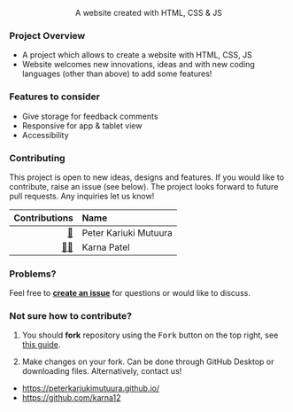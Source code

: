 <p align="center">
  A website created with HTML, CSS & JS
</p>

### Project Overview

- A project which allows to create a website with HTML, CSS, JS  
- Website welcomes new innovations, ideas and with new coding languages (other than above) to add some features!

### Features to consider

 - Give storage for feedback comments
 - Responsive for app & tablet view
 - Accessibility


### Contributing

This project is open to new ideas, designs and features. If you would like to contribute, raise an issue (see below). The project looks forward to future pull requests. Any inquiries let us know!

<!-- ALL-CONTRIBUTORS-LIST:START -->

| Contributions | Name |
| ----: | :---- |
| [🔢](# "Content") | Peter Kariuki Mutuura |
| [🔢📖](# "Content, Documentation") | Karna Patel |

<!-- ALL-CONTRIBUTORS-LIST:END -->

### Problems?

Feel free to [**create an issue**](https://github.com/peterkariukimutuura/newspaperWebsite/issues) for questions or would like to discuss.

### Not sure how to contribute?

1. You should **fork** repository using the <kbd>Fork</kbd> button on the top right, see [this guide](https://help.github.com/articles/fork-a-repo/#fork-an-example-repository).

2. Make changes on your fork. Can be done through GitHub Desktop or downloading files. Alternatively, contact us!

- https://peterkariukimutuura.github.io/
- https://github.com/karna12
